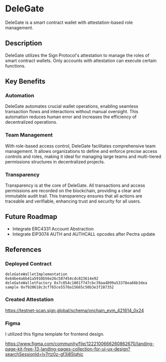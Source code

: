 # DeleGate

DeleGate is a smart contract wallet with attestation-based role management.

## Description

DeleGate utilizes the Sign Protocol's attestation to manage the roles of smart contract wallets. Only accounts with attestation can execute certain functions.

## Key Benefits

### Automation

DeleGate automates crucial wallet operations, enabling seamless transaction flows and interactions without manual oversight. This automation reduces human error and increases the efficiency of decentralized operations.

### Team Management

With role-based access control, DeleGate facilitates comprehensive team management. It allows organizations to define and enforce precise access controls and roles, making it ideal for managing large teams and multi-tiered permissions structures in decentralized projects.

### Transparency

Transparency is at the core of DeleGate. All transactions and access permissions are recorded on the blockchain, providing a clear and immutable audit trail. This transparency ensures that all actions are traceable and verifiable, enhancing trust and security for all users.

## Future Roadmap

- Integrate ERC4331 Account Abstraction
- Integrate EIP3074 AUTH and AUTHCALL opcodes after Pectra update

## References

### Deployed Contract

```
deleGateWalletImplementation 0x64be4a6b41a5910b56e26c587454cdc023614e92
deleGateWalletFactory 0x7c054c1081f747cbc39aa4899a53378ea66b3dea
sample 0xf920618c3cf765ce5570a15665c50b3e3f287352
```

### Created Attestation

https://testnet-scan.sign.global/schema/onchain_evm_421614_0x24

### Figma

I utilized this figma template for frontend design.

https://www.figma.com/community/file/1222100666260862670/landing-page-kit-free-13-landing-pages-collection-for-ui-ux-design?searchSessionId=lv7rtz0z-gf3i85lqhic
